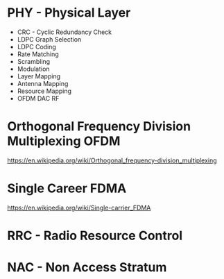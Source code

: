 # PHY - Physical Layer

- CRC - Cyclic Redundancy Check
- LDPC Graph Selection
- LDPC Coding
- Rate Matching
- Scrambling
- Modulation
- Layer Mapping
- Antenna Mapping
- Resource Mapping
- OFDM DAC RF

# Orthogonal Frequency Division Multiplexing OFDM

https://en.wikipedia.org/wiki/Orthogonal_frequency-division_multiplexing

# Single Career FDMA

https://en.wikipedia.org/wiki/Single-carrier_FDMA

# RRC - Radio Resource Control

# NAC - Non Access Stratum

